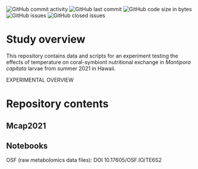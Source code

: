 ![GitHub commit activity](https://img.shields.io/github/commit-activity/m/AHuffmyer/SymbioticIntegration) ![GitHub last commit](https://img.shields.io/github/last-commit/AHuffmyer/SymbioticIntegration) ![GitHub code size in bytes](https://img.shields.io/github/languages/code-size/AHuffmyer/SymbioticIntegration) ![GitHub issues](https://img.shields.io/github/issues/AHuffmyer/SymbioticIntegration) ![GitHub closed issues](https://img.shields.io/github/issues-closed/AHuffmyer/SymbioticIntegration) 

# Study overview   

This repository contains data and scripts for an experiment testing the effects of temperature on coral-symbiont nutritional exchange in *Montipora capitata* larvae from summer 2021 in Hawaii.  

EXPERIMENTAL OVERVIEW 

# Repository contents 

## Mcap2021




## Notebooks



OSF (raw metabolomics data files): DOI 10.17605/OSF.IO/TE6S2
